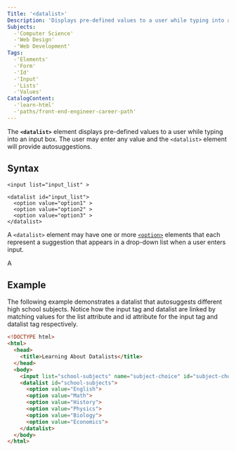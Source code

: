 ```yaml
---
Title: '<datalist>'
Description: 'Displays pre-defined values to a user while typing into an input box.'
Subjects:
  -'Computer Science'
  -'Web Design'
  -'Web Development'
Tags:
  -'Elements'
  -'Form'
  -'Id'
  -'Input'
  -'Lists'
  -'Values'
CatalogContent:
  -'learn-html'
  -'paths/front-end-engineer-career-path'
---
```


The **`<datalist>`** element displays pre-defined values to a user while typing into an input box. The user may enter any value and the `<datalist>` element will provide autosuggestions.

## Syntax

```pseudo
<input list="input_list" >

<datalist id="input_list">
  <option value="option1" >
  <option value="option2" >
  <option value="option3" >
</datalist>
```

A `<datalist>` element may have one or more [`<option>`](https://www.codecademy.com/resources/docs/html/elements/option) elements that each represent a suggestion that appears in a drop-down list when a user enters input.

A <datalist> is then linked to a an [`<input>`](https://www.codecademy.com/resources/docs/html/elements/input) element by matching its `id` attribute with the `list` attribute of the `<input>` element.

## Example

The following example demonstrates a datalist that autosuggests different high school subjects. Notice how the input tag and datalist are linked by matching values for the list attribute and id attribute for the input tag and datalist tag respectively.

```html
<!DOCTYPE html>
<html>
  <head>
    <title>Learning About Datalists</title>
  </head>
  <body>
    <input list="school-subjects" name="subject-choice" id="subject-choice">
    <datalist id="school-subjects">
      <option value="English">
      <option value="Math">
      <option value="History">
      <option value="Physics">
      <option value="Biology">
      <option value="Economics">
    </datalist>
  </body>
</html>
```
